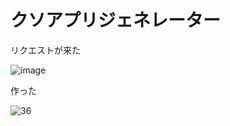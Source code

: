 # クソアプリジェネレーター

リクエストが来た

![image](https://user-images.githubusercontent.com/28350464/53683413-dfe5e700-3d43-11e9-8353-492988747868.png)

作った

![36](https://user-images.githubusercontent.com/28350464/53683418-f12ef380-3d43-11e9-8a75-371f3eded129.gif)

